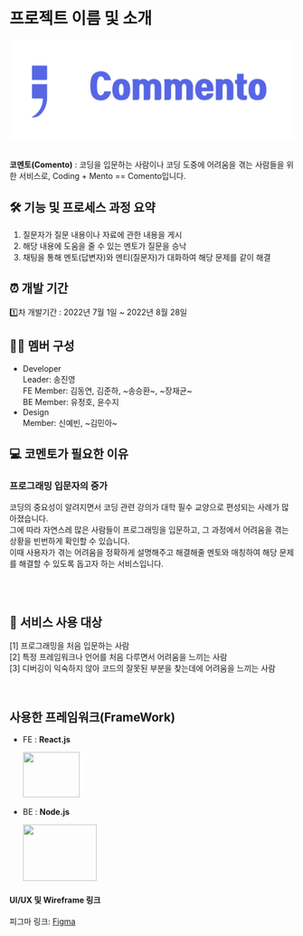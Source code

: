 # 프로젝트 이름 및 소개

![코멘토 로고](./comento.png)<br></br>

<b>코멘토(Comento)</b> : 코딩을 입문하는 사람이나 코딩 도중에 어려움을 겪는 사람들을 위한 서비스로, Coding + Mento == Comento입니다.

## 🛠️ 기능 및 프로세스 과정 요약

1. 질문자가 질문 내용이나 자료에 관한 내용을 게시
2. 해당 내용에 도움을 줄 수 있는 멘토가 질문을 승낙
3. 채팅을 통해 멘토(답변자)와 멘티(질문자)가 대화하여 해당 문제를 같이 해결
   <br>

## ⏰ 개발 기간

1️⃣차 개발기간 : 2022년 7월 1일 ~ 2022년 8월 28일

## 👩‍💻 멤버 구성

- Developer<br>
  Leader: 송진영 <br>
  FE Member: 김동연, 김준하, ~송승환~, ~장재균~<br>
  BE Member: 유정호, 윤수지
- Design<br>
  Member: 신예빈, ~김민아~ <br>

## :computer: 코멘토가 필요한 이유

### 프로그래밍 입문자의 증가

코딩의 중요성이 알려지면서 코딩 관련 강의가 대학 필수 교양으로 편성되는 사례가 많아졌습니다. <br> 그에 따라 자연스레 많은 사람들이 프로그래밍을 입문하고,
그 과정에서 어려움을 겪는 상황을 빈번하게 확인할 수 있습니다.</br> 이때 사용자가 겪는 어려움을 정확하게 설명해주고 해결해줄 멘토와 매칭하여
해당 문제를 해결할 수 있도록 돕고자 하는 서비스입니다.

<br><br>

## :busts_in_silhouette: 서비스 사용 대상

[1] 프로그래밍을 처음 입문하는 사람<br>
[2] 특정 프레임워크나 언어를 처음 다루면서 어려움을 느끼는 사람<br>
[3] 디버깅이 익숙하지 않아 코드의 잘못된 부분을 찾는데에 어려움을 느끼는 사람

<br>

## 사용한 프레임워크(FrameWork)

- FE : <b> React.js</b> <p> <img src="https://velog.velcdn.com/images/jtwjs/post/3ebdc992-342a-4895-8394-5cb14fee44c8/reactJS.png" width=100 height=80> </p>
- BE : <b> Node.js </b> <p> <img src="https://t1.daumcdn.net/cfile/tistory/9929924F5A8FD98509" width=130 height=100> </p>

#### UI/UX 및 Wireframe 링크

피그마 링크: [Figma](https://www.figma.com/file/eu6TdzgDWUbj1ZUTUbLZcT/%EC%B4%88%EC%95%88?node-id=0%3A1)

<br><br>
